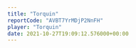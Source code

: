 ```yaml
---
title: "Torquin"
reportCode: "AVBT7YrMDjP2NnFH"
player: "Torquin"
date: 2021-10-27T19:09:12.576000+00:00
---
```

